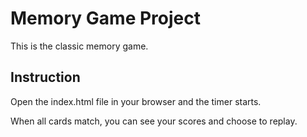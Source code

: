 # Memory Game Project

This is the classic memory game.

## Instruction

Open the index.html file in your browser and the timer starts.

When all cards match, you can see your scores and choose to replay.

